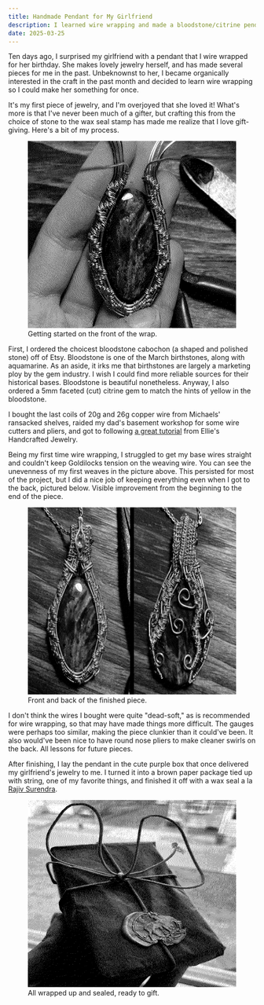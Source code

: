 ```yaml
---
title: Handmade Pendant for My Girlfriend
description: I learned wire wrapping and made a bloodstone/citrine pendant for my girlfriend.
date: 2025-03-25
---
```


<span class="dc">T</span>en days ago, I surprised my girlfriend with a pendant that I wire wrapped for her birthday. She makes lovely jewelry herself, and has made several pieces for me in the past. Unbeknownst to her, I became organically interested in the craft in the past month and decided to learn wire wrapping so I could make her something for once.

It's my first piece of jewelry, and I'm overjoyed that she loved it! What's more is that I've never been much of a gifter, but crafting this from the choice of stone to the wax seal stamp has made me realize that I love gift-giving. Here's a bit of my process.

<figure><img src="assets/pendant/pendant-1.png" width="624" height="381" alt="Black and white, wire wrapped loosely around a stone."><figcaption>Getting started on the front of the wrap.</figcaption></figure>

First, I ordered the choicest bloodstone cabochon (a shaped and polished stone) off of Etsy. Bloodstone is one of the March birthstones, along with aquamarine. As an aside, it irks me that birthstones are largely a marketing ploy by the gem industry. I wish I could find more reliable sources for their historical bases. Bloodstone is beautiful nonetheless. Anyway, I also ordered a 5mm faceted (cut) citrine gem to match the hints of yellow in the bloodstone. 

I bought the last coils of 20g and 26g copper wire from Michaels' ransacked shelves, raided my dad's basement workshop for some wire cutters and pliers, and got to following [a great tutorial](https://www.youtube.com/watch?v=7YLAEE0fHpE) from Ellie's Handcrafted Jewelry.

Being my first time wire wrapping, I struggled to get my base wires straight and couldn't keep Goldilocks tension on the weaving wire. You can see the unevenness of my first weaves in the picture above. This persisted for most of the project, but I did a nice job of keeping everything even when I got to the back, pictured below. Visible improvement from the beginning to the end of the piece.

<figure><img src="assets/pendant/pendant-2.png" width="624" height="381" alt="Black and white, front and back of finished wire wrapped pendant."><figcaption>Front and back of the finished piece.</figcaption></figure>

I don't think the wires I bought were quite "dead-soft," as is recommended for wire wrapping, so that may have made things more difficult. The gauges were perhaps too similar, making the piece clunkier than it could've been. It also would've been nice to have round nose pliers to make cleaner swirls on the back. All lessons for future pieces.

After finishing, I lay the pendant in the cute purple box that once delivered my girlfriend's jewelry to me. I turned it into a brown paper package tied up with string, one of my favorite things, and finished it off with a wax seal a la [Rajiv Surendra](https://www.youtube.com/watch?v=vm3dR4jhImU).

<figure><img src="assets/pendant/pendant-4.png" width="624" height="381" alt="Black and white, gift box wrapped in brown paper, tied with string, and wax sealed with a deer stamp."><figcaption>All wrapped up and sealed, ready to gift.</figcaption></figure>

